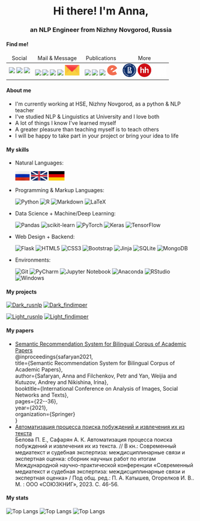<h1 align="center">Hi there! I'm Anna,</h1>
<h3 align="center">an NLP Engineer from Nizhny Novgorod, Russia</h3>

<!--
**AnnaSafaryan/AnnaSafaryan** is a ✨ _special_ ✨ repository because its `README.md` (this file) appears on your GitHub profile.

Here are some ideas to get you started:

- 🔭 I’m currently working on ...
- 🌱 I’m currently learning ...
- 👯 I’m looking to collaborate on ...
- 🤔 I’m looking for help with ...
- 💬 Ask me about ...
- 📫 How to reach me: ...
- 😄 Pronouns: ...
- ⚡ Fun fact: ...
-->

<h4>Find me!</h4>
<table>
        <thead align="center">
            <tr>
                <td>Social</td>
                <td>Mail & Message</td>
                <td>Publications</td>
                <td>More</td>
            </tr>
        </thead>
        <tbody>
            <tr>
                <td>
                    <a href="https://www.facebook.com/annasafaryan813/"><img src="https://img.shields.io/badge/Facebook-1877F2?style=for-the-badge&logo=facebook&logoColor=white"></a>
                    <a href="https://www.linkedin.com/in/anna-safaryan-468262292/"><img src="https://img.shields.io/badge/LinkedIn-0077B5?style=for-the-badge&logo=linkedin&logoColor=white"></a> 
                    <a href="https://vk.com/anna_safaryan"><img src="https://img.shields.io/badge/вконтакте-%232E87FB.svg?&style=for-the-badge&logo=vk&logoColor=white"></a>
                </td>
                <td>
                    <a href="mailto:anna.safaryan.813@gmail.com"><img src="https://img.shields.io/badge/Gmail-D14836?style=for-the-badge&logo=gmail&logoColor=white"></a>
                    <a href="https://t.me/Anna_Safaryan"><img src="https://img.shields.io/badge/Telegram-2CA5E0?style=for-the-badge&logo=telegram&logoColor=white"></a>
                    <a href="https://discordapp.com/users/509425499634925569"><img src="https://img.shields.io/badge/Discord-5865F2?style=for-the-badge&logo=discord&logoColor=white"></a>
                    <a href="https://join.skype.com/invite/Hn3GFbO1K0f3"><img src="https://img.shields.io/badge/Skype-00AFF0?style=for-the-badge&logo=skype&logoColor=white"></a>
                    <a href="mailto:anna.safaryan-813@yandex.ru"><img src="img/social/ya_mail.png"></a>
                </td>
                <td>
                   <a href="https://scholar.google.com/citations?user=cJEmZ2sAAAAJ&hl=ru"><img src="https://img.shields.io/badge/Google%20Scholar-4285F4.svg?style=for-the-badge&logo=Google-Scholar&logoColor=white"></a>
                   <a href="https://orcid.org/0000-0002-3063-3955"><img src="https://img.shields.io/badge/ORCID-A6CE39.svg?style=for-the-badge&logo=ORCID&logoColor=white"></a>
                   <a href="https://www.webofscience.com/wos/author/record/49229718"><img src="https://img.shields.io/badge/Clarivate-93FF9E.svg?style=for-the-badge&logo=Clarivate&logoColor=black"></a>
                   <a href="https://elibrary.ru/author_profile.asp?authorid=1216442"><img src="img/social/elibrary.png"></a>
                </td>
                <td>
                    <a href="https://www.hse.ru/staff/anna_safaryan/"><img src="img/social/hse.png"></a>
                    <a href="https://nn.hh.ru/resume/ce99b07bff0b7d81cf0039ed1f73473944436e"><img src="img/social/hh.png"></a>
                    <a href="https://github.com/AnnaSafaryan"><img src="img/social/github.png"></a>
                </td>
            </tr>
        </tbody>
</table>

<h4>About me</h4>
<ul>
    <li>
        I'm currently working at HSE, Nizhny Novgorod, as a python & NLP teacher
    </li>
    <li>
        I've studied NLP & Linguistics at University and I love both
    </li>
    <li>
        A lot of things I know I've learned myself
    </li>
    <li>
        A greater pleasure than teaching myself is to teach others
    </li>
    <li>
        I will be happy to take part in your project or bring your idea to life
    </li>

</ul>

<h4>My skills</h4>

<ul>
   <li>
   Natural Languages:

   ![ru](img/lang/ru.png)
   ![en](img/lang/en.png)
   ![de](img/lang/de.png)

   </li>

   <li>
   Programming & Markup Languages:

   ![Python](https://img.shields.io/badge/python-3670A0?style=for-the-badge&logo=python&logoColor=ffdd54)
   ![R](https://img.shields.io/badge/r-%23276DC3.svg?style=for-the-badge&logo=r&logoColor=white)
   ![Markdown](https://img.shields.io/badge/markdown-%23000000.svg?style=for-the-badge&logo=markdown&logoColor=white)
   ![LaTeX](https://img.shields.io/badge/latex-%23008080.svg?style=for-the-badge&logo=latex&logoColor=white)
   
   </li>

   <li>
   Data Science + Machine/Deep Learning:

   ![Pandas](https://img.shields.io/badge/pandas-%23150458.svg?style=for-the-badge&logo=pandas&logoColor=white)
   ![scikit-learn](https://img.shields.io/badge/scikit--learn-%23F7931E.svg?style=for-the-badge&logo=scikit-learn&logoColor=white)
   ![PyTorch](https://img.shields.io/badge/PyTorch-%23EE4C2C.svg?style=for-the-badge&logo=PyTorch&logoColor=white)
   ![Keras](https://img.shields.io/badge/Keras-%23D00000.svg?style=for-the-badge&logo=Keras&logoColor=white) 
   ![TensorFlow](https://img.shields.io/badge/TensorFlow-%23FF6F00.svg?style=for-the-badge&logo=TensorFlow&logoColor=white)
   
   </li>

   <li>
   Web Design + Backend:

   ![Flask](https://img.shields.io/badge/flask-%23000.svg?style=for-the-badge&logo=flask&logoColor=white)
   ![HTML5](https://img.shields.io/badge/html5-%23E34F26.svg?style=for-the-badge&logo=html5&logoColor=white)
   ![CSS3](https://img.shields.io/badge/css3-%231572B6.svg?style=for-the-badge&logo=css3&logoColor=white)
   ![Bootstrap](https://img.shields.io/badge/bootstrap-%238511FA.svg?style=for-the-badge&logo=bootstrap&logoColor=white)
   ![Jinja](https://img.shields.io/badge/jinja-white.svg?style=for-the-badge&logo=jinja&logoColor=black)
   ![SQLite](https://img.shields.io/badge/sqlite-%2307405e.svg?style=for-the-badge&logo=sqlite&logoColor=white)
   ![MongoDB](https://img.shields.io/badge/MongoDB-%234ea94b.svg?style=for-the-badge&logo=mongodb&logoColor=white)

   </li>

   <li>
   Environments:

   ![Git](https://img.shields.io/badge/git-%23F05033.svg?style=for-the-badge&logo=git&logoColor=white)
   ![PyCharm](https://img.shields.io/badge/pycharm-143?style=for-the-badge&logo=pycharm&logoColor=black&color=black&labelColor=green)
   ![Jupyter Notebook](https://img.shields.io/badge/jupyter-%23FA0F00.svg?style=for-the-badge&logo=jupyter&logoColor=white)
   ![Anaconda](https://img.shields.io/badge/Anaconda-%2344A833.svg?style=for-the-badge&logo=anaconda&logoColor=white)
   ![RStudio](https://img.shields.io/badge/RStudio-4285F4?style=for-the-badge&logo=rstudio&logoColor=white)
   ![Windows](https://img.shields.io/badge/Windows-0078D6?style=for-the-badge&logo=windows&logoColor=white)

</ul>


<h4>My projects</h4>

   [![Dark_rusnlp](https://github-readme-stats.vercel.app/api/pin/?username=annasafaryan&repo=rusnlp&theme=dark&bg_color=00000000&text_color=fff&title_color=fff&icon_color=fff#gh-dark-mode-only)](https://github.com/AnnaSafaryan/rusnlp#gh-dark-mode-only)
   [![Dark_findimper](https://github-readme-stats.vercel.app/api/pin/?username=annasafaryan&repo=FindImper&theme=dark&bg_color=00000000&text_color=fff&title_color=fff&icon_color=fff#gh-dark-mode-only)](https://github.com/AnnaSafaryan/FindImper#gh-dark-mode-only)


[//]: # (   [![Card]&#40;https://github-readme-stats.vercel.app/api/pin/?username=annasafaryan&repo=rusnlp&theme=transparent&text_color=fff&title_color=fff&icon_color=fff#gh-dark-mode-only&#41;]&#40;https://github.com/AnnaSafaryan/rusnlp&#41;)
[//]: # (   [![Card]&#40;https://github-readme-stats.vercel.app/api/pin/?username=annasafaryan&repo=FindImper&theme=transparent&text_color=9F9F9F&title_color=9F9F9F&icon_color=9F9F9F#gh-dark-mode-only&#41;]&#40;https://github.com/AnnaSafaryan/FindImper&#41;)
   
   [![Light_rusnlp](https://github-readme-stats.vercel.app/api/pin/?username=annasafaryan&repo=rusnlp&theme=default&bg_color=00000000&text_color=000000&title_color=000000&icon_color=000000#gh-light-mode-only)](https://github.com/AnnaSafaryan/rusnlp#gh-light-mode-only)
   [![Light_findimper](https://github-readme-stats.vercel.app/api/pin/?username=annasafaryan&repo=FindImper&theme=default&bg_color=00000000&text_color=000000&title_color=000000&icon_color=000000#gh-light-mode-only)](https://github.com/AnnaSafaryan/FindImper#gh-light-mode-only)
   
[//]: # (   [![Card]&#40;https://github-readme-stats.vercel.app/api/pin/?username=annasafaryan&repo=rusnlp&theme=transparent&text_color=000000&title_color=000000&icon_color=000000#gh-light-mode-only&#41;]&#40;https://github.com/AnnaSafaryan/rusnlp&#41;)
[//]: # (   [![Card]&#40;https://github-readme-stats.vercel.app/api/pin/?username=annasafaryan&repo=FindImper&theme=transparent&text_color=82AAFF&title_color=82AAFF&icon_color=82AAFF#gh-light-mode-only&#41;]&#40;https://github.com/AnnaSafaryan/FindImper&#41;)

<h4>My papers</h4>

<ul>
   <li>
      <a href="https://link.springer.com/chapter/10.1007/978-3-030-71214-3_3">
      Semantic Recommendation System for Bilingual Corpus of Academic Papers
      </a>
      <br>@inproceedings{safaryan2021,
      <br>title={Semantic Recommendation System for Bilingual Corpus of Academic Papers},
      <br>author={Safaryan, Anna and Filchenkov, Petr and Yan, Weijia and Kutuzov, Andrey and Nikishina, Irina},
      <br>booktitle={International Conference on Analysis of Images, Social Networks and Texts},
      <br>pages={22--36},
      <br>year={2021},
      <br>organization={Springer}
      <br>}
   </li>

   <li>
      <a href="https://phil.rudn.ru/dokumenti/Sbornik.pdf">
      Автоматизация процесса поиска побуждений и извлечения их из текста
      </a>
      <br>
      Белова П. Е., Сафарян А. К. 
      Автоматизация процесса поиска побуждений и извлечения их из текста. // 
      В кн.: Современный медиатекст и судебная экспертиза: 
      междисциплинарные связи и экспертная оценка: сборник научных работ по итогам 
      Международной научно-практической конференции «Современный медиатекст и судебная экспертиза: 
      междисциплинарные связи и экспертная оценка» / 
      Под общ. ред.: П. А. Катышев, Огорелков И. В.. М. : ООО «СОЮЗКНИГ», 2023. С. 46-56.
</li>
</ul>


<h4>My stats</h4>

<p dir="auto">

   ![Top Langs](https://github-readme-stats.vercel.app/api/top-langs/?username=annasafaryan&layout=compact&&size_weight=0&count_weight=1)
   ![Top Langs](https://github-readme-stats.vercel.app/api/top-langs/?username=annasafaryan&layout=compact&&size_weight=0.5&count_weight=0.5)
   ![Top Langs](https://github-profile-summary-cards.vercel.app/api/cards/repos-per-language?username=annasafaryan&theme=solarized_dark)
</p>
